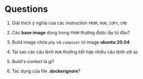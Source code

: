 # Questions

1. Giải thích ý nghĩa của các instruction `FROM`, `RUN`, `COPY`, `CMD`

1. Các **base image** dùng trong `FROM` thường được lấy từ đâu?

1. Build image chứa `php` và `composer` từ image **ubuntu:20.04**

1. Tại sao các câu lệnh `RUN` thường kết hợp nhiều câu lệnh với `&&`

1. Build's context là gì?

1. Tác dụng của file **.dockerignore**?
